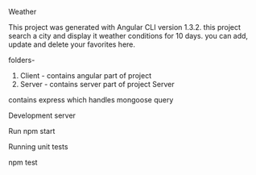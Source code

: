 Weather

This project was generated with Angular CLI version 1.3.2. this project search a city and display it weather conditions for 10 days. you can add, update and delete your favorites here.

folders-

1. Client - contains angular part of project
2. Server - contains server part of project
Server

contains express which handles mongoose query

Development server

Run npm start

Running unit tests

npm test
